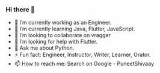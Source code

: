 ### Hi there 👋
- 🔭 I’m currently working as an Engineer.
- 🌱 I’m currently learning Java, Flutter, JavaScript.
- 👯 I’m looking to collaborate on vragger
- 🤔 I’m looking for help with Flutter.
- 💬 Ask me about Python.
- ⚡ Fun fact: Engineer, Instructor, Writer, Learner, Orator.
- 📫 How to reach me: Search on Google - PuneetShivaay

<!--
**PuneetShivaay/PuneetShivaay** is a ✨ _special_ ✨ repository because its `README.md` (this file) appears on your GitHub profile.

Here are some ideas to get you started:

- 🔭 I’m currently working on Vragger Community Project.
- 🌱 I’m currently learning Flutter, JavaScript, Python.
- 👯 I’m looking to collaborate on ...
- 🤔 I’m looking for help with Flutter.
- 💬 Ask me about Python.
- 📫 How to reach me: Search on Google - PuneetShivaay
- 😄 Pronouns: ...
- ⚡ Fun fact: Engineer, Teacher, Writer, Learner
-->
